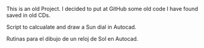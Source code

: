 

This is an old Project. I decided to put at GitHub some old code I have found saved in old CDs.

Script to calcualate and draw a Sun dial in Autocad.

Rutinas para el dibujo de un reloj de Sol en Autocad.
